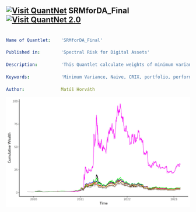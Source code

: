## [<img src="https://github.com/QuantLet/Styleguide-and-FAQ/blob/master/pictures/qloqo.png" alt="Visit QuantNet">](http://quantlet.de/) **SRMforDA_Final** [<img src="https://github.com/QuantLet/Styleguide-and-FAQ/blob/master/pictures/QN2.png" width="60" alt="Visit QuantNet 2.0">](http://quantlet.de/)

```yaml

Name of Quantlet:    'SRMforDA_Final'

Published in:        'Spectral Risk for Digital Assets'

Description:         'This Quantlet calculate weights of minimum variance and naive porfolio and performance statistics for Final comparison'

Keywords:            'Minimum Variance, Naive, CRIX, portfolio, performance, Turnover, Target Turnover, Cumulative wealth, SD, Sharpe ratio, Calmar Ratio'

Author:              Matúš Horváth

```

![Picture1](Output/Final_CR_30d.jpg)

